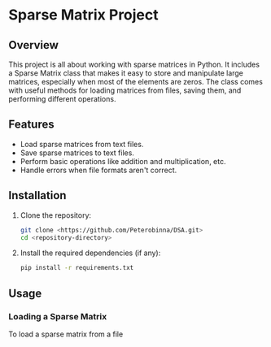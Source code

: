 # Sparse Matrix Project

## Overview

This project is all about working with sparse matrices in Python. It includes a Sparse Matrix class that makes it easy to store and manipulate large matrices, especially when most of the elements are zeros. The class comes with useful methods for loading matrices from files, saving them, and performing different operations.

## Features

- Load sparse matrices from text files.
- Save sparse matrices to text files.
- Perform basic operations like addition and multiplication, etc.
- Handle errors when file formats aren't correct.

## Installation

1. Clone the repository:
   ```bash
   git clone <https://github.com/Peterobinna/DSA.git>
   cd <repository-directory>
   ```

2. Install the required dependencies (if any):
   ```bash
   pip install -r requirements.txt
   ```

## Usage

### Loading a Sparse Matrix

To load a sparse matrix from a file




